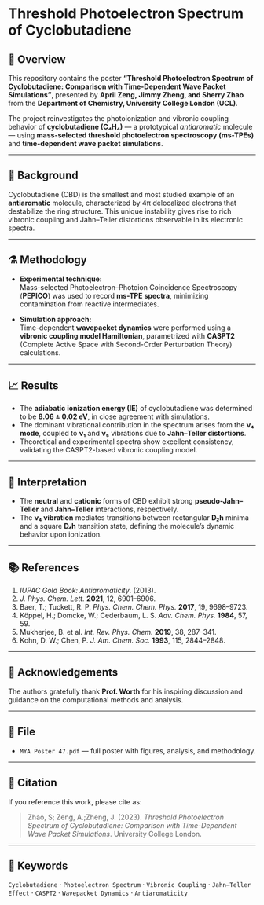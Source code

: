 # Threshold Photoelectron Spectrum of Cyclobutadiene

## 📘 Overview
This repository contains the poster **“Threshold Photoelectron Spectrum of Cyclobutadiene: Comparison with Time-Dependent Wave Packet Simulations”**, presented by **April Zeng, Jimmy Zheng, and Sherry Zhao** from the **Department of Chemistry, University College London (UCL)**.

The project reinvestigates the photoionization and vibronic coupling behavior of **cyclobutadiene (C₄H₄)** — a prototypical *antiaromatic* molecule — using **mass-selected threshold photoelectron spectroscopy (ms-TPEs)** and **time-dependent wave packet simulations**.

---

## 🔬 Background
Cyclobutadiene (CBD) is the smallest and most studied example of an **antiaromatic** molecule, characterized by 4π delocalized electrons that destabilize the ring structure. This unique instability gives rise to rich vibronic coupling and Jahn–Teller distortions observable in its electronic spectra.

---

## ⚗️ Methodology
- **Experimental technique:**  
  Mass-selected Photoelectron–Photoion Coincidence Spectroscopy (**PEPICO**) was used to record **ms-TPE spectra**, minimizing contamination from reactive intermediates.

- **Simulation approach:**  
  Time-dependent **wavepacket dynamics** were performed using a **vibronic coupling model Hamiltonian**, parametrized with **CASPT2** (Complete Active Space with Second-Order Perturbation Theory) calculations.

---

## 📈 Results
- The **adiabatic ionization energy (IE)** of cyclobutadiene was determined to be **8.06 ± 0.02 eV**, in close agreement with simulations.
- The dominant vibrational contribution in the spectrum arises from the **ν₄ mode**, coupled to **ν₁** and **ν₅** vibrations due to **Jahn–Teller distortions**.
- Theoretical and experimental spectra show excellent consistency, validating the CASPT2-based vibronic coupling model.

---

## 🧠 Interpretation
- The **neutral** and **cationic** forms of CBD exhibit strong **pseudo-Jahn–Teller** and **Jahn–Teller** interactions, respectively.
- The **ν₄ vibration** mediates transitions between rectangular **D₂h** minima and a square **D₄h** transition state, defining the molecule’s dynamic behavior upon ionization.

---

## 📚 References
1. *IUPAC Gold Book: Antiaromaticity*. (2013).  
2. *J. Phys. Chem. Lett.* **2021**, 12, 6901–6906.  
3. Baer, T.; Tuckett, R. P. *Phys. Chem. Chem. Phys.* **2017**, 19, 9698–9723.  
4. Köppel, H.; Domcke, W.; Cederbaum, L. S. *Adv. Chem. Phys.* **1984**, 57, 59.  
5. Mukherjee, B. et al. *Int. Rev. Phys. Chem.* **2019**, 38, 287–341.  
6. Kohn, D. W.; Chen, P. *J. Am. Chem. Soc.* **1993**, 115, 2844–2848.

---

## 🙏 Acknowledgements
The authors gratefully thank **Prof. Worth** for his inspiring discussion and guidance on the computational methods and analysis.

---

## 📄 File
- `MYA Poster 47.pdf` — full poster with figures, analysis, and methodology.

---

## 🧩 Citation
If you reference this work, please cite as:

>  Zhao, S; Zeng, A.;Zheng, J. (2023). *Threshold Photoelectron Spectrum of Cyclobutadiene: Comparison with Time-Dependent Wave Packet Simulations*. University College London.

---

## 🧪 Keywords
`Cyclobutadiene` · `Photoelectron Spectrum` · `Vibronic Coupling` · `Jahn–Teller Effect` · `CASPT2` · `Wavepacket Dynamics` · `Antiaromaticity`
